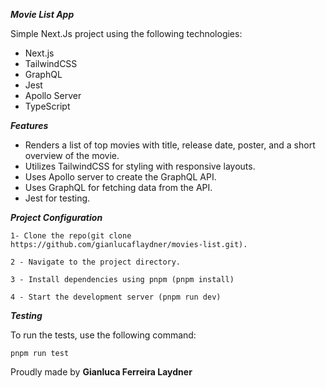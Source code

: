 ***Movie List App***

Simple Next.Js project using the following technologies:
- Next.js
- TailwindCSS
- GraphQL
- Jest
- Apollo Server
- TypeScript

***Features***

- Renders a list of top movies with title, release date, poster, and a short overview of the movie.
- Utilizes TailwindCSS for styling with responsive layouts.
- Uses Apollo server to create the GraphQL API.
- Uses GraphQL for fetching data from the API.
- Jest for testing.

***Project Configuration***

    1- Clone the repo(git clone https://github.com/gianlucaflaydner/movies-list.git).
  
    2 - Navigate to the project directory.

    3 - Install dependencies using pnpm (pnpm install)

    4 - Start the development server (pnpm run dev)


***Testing***

  To run the tests, use the following command:

    pnpm run test

Proudly made by **Gianluca Ferreira Laydner**
